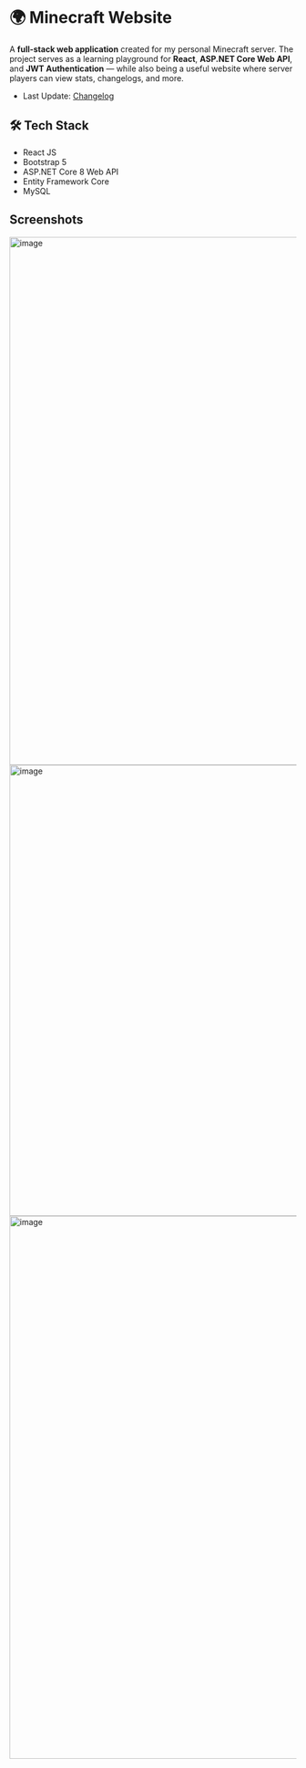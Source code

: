# 🌍 Minecraft Website

A **full-stack web application** created for my personal Minecraft server. The project serves as a learning playground for **React**, **ASP.NET Core Web API**, and **JWT Authentication** — while also being a useful website where server players can view stats, changelogs, and more.

- Last Update: [Changelog](https://github.com/tomasbures93/Minecraft_Website/blob/main/Changelog.md)

## 🛠 Tech Stack
- React JS
- Bootstrap 5
- ASP.NET Core 8 Web API
- Entity Framework Core
- MySQL

## Screenshots
<img width="1763" height="926" alt="image" src="https://github.com/user-attachments/assets/669109f5-df64-47ef-a503-5dc1e3efacef" />
<img width="1547" height="791" alt="image" src="https://github.com/user-attachments/assets/d6e13d29-d742-4201-af49-73d29afa043a" />
<img width="1598" height="952" alt="image" src="https://github.com/user-attachments/assets/679666f5-cd92-4fd7-93b1-8af81c42aa62" />


